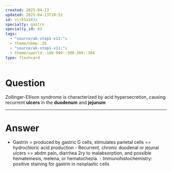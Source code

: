 ```yaml
---
created: 2025-04-13
updated: 2025-04-13T10:52
id: v|(E1a1#3x
specialty: gastro
specialty_id: 63
tags:
  - "source/ak-step1-v11:": 
  - theme/nbme::26
  - "source/ak-step1-v11:": 
  - theme/uworld::100-999::300-399::304
type: flashcard
---
```


# Question
Zollinger-Ellison syndrome is characterized by acid hypersecretion, causing recurrent **ulcers** in the **duodenum** and **jejunum**

---

# Answer
- Gastrin = produced by gastric G cells, stimulates parietal cells == hydrochloric acid production - Recurrent, chronic duodenal or jejunal ulcers == abdm pain, diarrhea 2ry to malabsorption, and possible hematemesis, melena, or hematochezia. - Immunohistochemistry: positive staining for gastrin in neoplastic cells